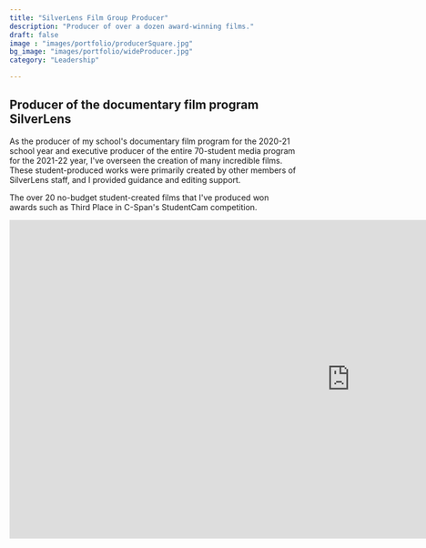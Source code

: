 ```yaml
---
title: "SilverLens Film Group Producer"
description: "Producer of over a dozen award-winning films."
draft: false
image : "images/portfolio/producerSquare.jpg"
bg_image: "images/portfolio/wideProducer.jpg"
category: "Leadership"

---
```


## Producer of the documentary film program SilverLens

As the producer of my school's documentary film program for the 2020-21 school year and executive producer of the entire 70-student media program for the 2021-22 year, I've overseen the creation of many incredible films. These student-produced works were primarily created by other members of SilverLens staff, and I provided guidance and editing support.  

The over 20 no-budget student-created films that I've produced won awards such as Third Place in C-Span's StudentCam competition.

<iframe width="1194.6" height="560" src="https://www.youtube.com/embed/videoseries?list=PLBs8Ekdr20st6-7noMCCCREFxrG6xCkJ8" frameborder="0" allow="autoplay; encrypted-media" allowfullscreen></iframe>